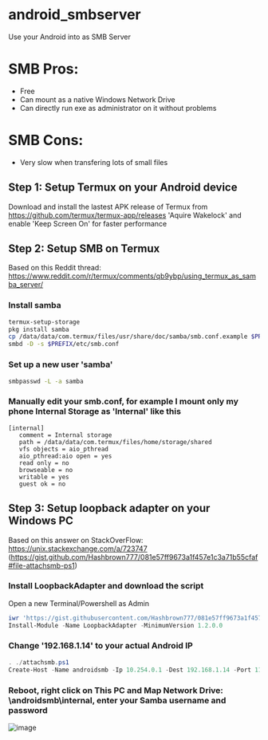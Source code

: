 # android_smbserver
Use your Android into as SMB Server

# SMB Pros:
- Free
- Can mount as a native Windows Network Drive
- Can directly run exe as administrator on it without problems
# SMB Cons:
- Very slow when transfering lots of small files

## Step 1: Setup Termux on your Android device
Download and install the lastest APK release of Termux from https://github.com/termux/termux-app/releases
'Aquire Wakelock' and enable 'Keep Screen On' for faster performance
## Step 2: Setup SMB on Termux
Based on this Reddit thread: https://www.reddit.com/r/termux/comments/qb9ybp/using_termux_as_samba_server/
### Install samba
```bash
termux-setup-storage
pkg install samba
cp /data/data/com.termux/files/usr/share/doc/samba/smb.conf.example $PREFIX/etc/smb.conf
smbd -D -s $PREFIX/etc/smb.conf
```
### Set up a new user 'samba'
```bash
smbpasswd -L -a samba
```
### Manually edit your smb.conf, for example I mount only my phone Internal Storage as 'Internal' like this
```
[internal]
   comment = Internal storage
   path = /data/data/com.termux/files/home/storage/shared
   vfs objects = aio_pthread
   aio_pthread:aio open = yes
   read only = no
   browseable = no
   writable = yes
   guest ok = no
```
## Step 3: Setup loopback adapter on your Windows PC
Based on this answer on StackOverFlow: https://unix.stackexchange.com/a/723747 (https://gist.github.com/Hashbrown777/081e57ff9673a1f457e1c3a71b55cfaf#file-attachsmb-ps1)
### Install LoopbackAdapter and download the script
Open a new Terminal/Powershell as Admin
```powershell
iwr 'https://gist.githubusercontent.com/Hashbrown777/081e57ff9673a1f457e1c3a71b55cfaf/raw/28dcd74be1281812e2ef17b1bd36c6b5db216ca3/attachsmb.ps1'  -OutFile attachsmb.ps1
Install-Module -Name LoopbackAdapter -MinimumVersion 1.2.0.0
```
### Change '192.168.1.14' to your actual Android IP
```powershell
. ./attachsmb.ps1
Create-Host -Name androidsmb -Ip 10.254.0.1 -Dest 192.168.1.14 -Port 1139
```
### Reboot, right click on This PC and Map Network Drive: \\androidsmb\internal, enter your Samba username and password
![image](https://user-images.githubusercontent.com/46110534/224823235-938b253d-fb55-4ed8-b926-5dcea077951d.png)
